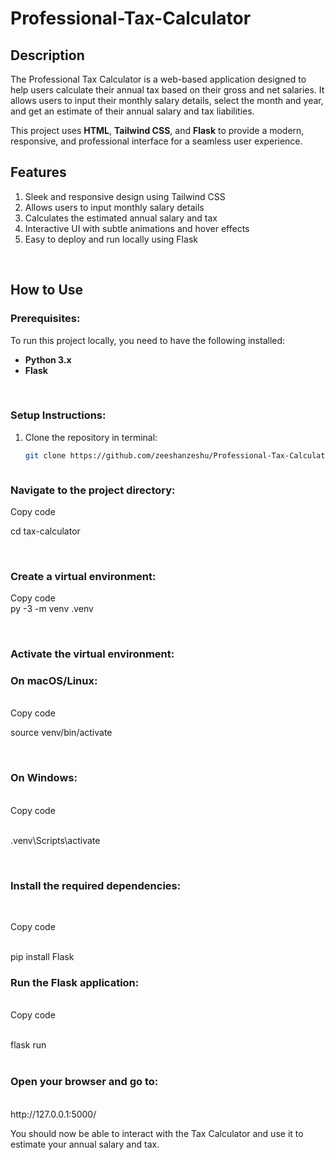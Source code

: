 # Professional-Tax-Calculator

## Description
The Professional Tax Calculator is a web-based application designed to help users calculate their annual tax based on their gross and net salaries. It allows users to input their monthly salary details, select the month and year, and get an estimate of their annual salary and tax liabilities.

This project uses **HTML**, **Tailwind CSS**, and **Flask** to provide a modern, responsive, and professional interface for a seamless user experience.

## Features
1. Sleek and responsive design using Tailwind CSS  
2. Allows users to input monthly salary details  
3. Calculates the estimated annual salary and tax  
4. Interactive UI with subtle animations and hover effects  
5. Easy to deploy and run locally using Flask  

<br>

## How to Use

### Prerequisites:
To run this project locally, you need to have the following installed:

- **Python 3.x**
- **Flask**

<br>

### Setup Instructions:

1. Clone the repository in terminal:

   ```bash
   git clone https://github.com/zeeshanzeshu/Professional-Tax-Calculator



### Navigate to the project directory:

 Copy code
<br>

cd tax-calculator

<br>

### Create a virtual environment:

 Copy code
<br>
 py -3 -m venv .venv

<br>

### Activate the virtual environment:

### On macOS/Linux:
<br>
 Copy code
<br>

source venv/bin/activate

<br>


### On Windows:
<br>
 Copy code
<br><br>

.venv\Scripts\activate

<br>

###  Install the required dependencies:
<br>

 Copy code
<br><br>

pip install Flask
<br>

### Run the Flask application:
<br>
 Copy code
<br><br>

flask run
<br><br>


### Open your browser and go to:
<br>
http://127.0.0.1:5000/

You should now be able to interact with the Tax Calculator and use it to estimate your annual salary and tax.


